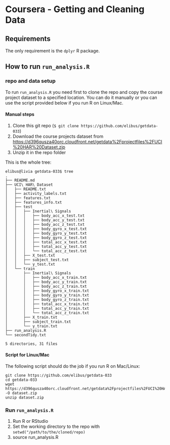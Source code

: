 # Coursera - Getting and Cleaning Data

## Requirements
The only requirement is the `dplyr` R package.

## How to run `run_analysis.R`
### repo and data setup

To run `run_analysis.R` you need first to clone the repo and copy the course project dataset to a specified location. You can do it manually or you can use the script provided below if you run R on Linux/Mac.

#### Manual steps
 1. Clone this git repo (`$ git clone https://github.com/elibus/getdata-033`)
 2. Download the course projects dataset from https://d396qusza40orc.cloudfront.net/getdata%2Fprojectfiles%2FUCI%20HAR%20Dataset.zip
 3. Unzip it in the repo folder
 
This is the whole tree:

    elibus@livia getdata-033$ tree
    .
    ├── README.md
    ├── UCI\ HAR\ Dataset
    │   ├── README.txt
    │   ├── activity_labels.txt
    │   ├── features.txt
    │   ├── features_info.txt
    │   ├── test
    │   │   ├── Inertial\ Signals
    │   │   │   ├── body_acc_x_test.txt
    │   │   │   ├── body_acc_y_test.txt
    │   │   │   ├── body_acc_z_test.txt
    │   │   │   ├── body_gyro_x_test.txt
    │   │   │   ├── body_gyro_y_test.txt
    │   │   │   ├── body_gyro_z_test.txt
    │   │   │   ├── total_acc_x_test.txt
    │   │   │   ├── total_acc_y_test.txt
    │   │   │   └── total_acc_z_test.txt
    │   │   ├── X_test.txt
    │   │   ├── subject_test.txt
    │   │   └── y_test.txt
    │   └── train
    │       ├── Inertial\ Signals
    │       │   ├── body_acc_x_train.txt
    │       │   ├── body_acc_y_train.txt
    │       │   ├── body_acc_z_train.txt
    │       │   ├── body_gyro_x_train.txt
    │       │   ├── body_gyro_y_train.txt
    │       │   ├── body_gyro_z_train.txt
    │       │   ├── total_acc_x_train.txt
    │       │   ├── total_acc_y_train.txt
    │       │   └── total_acc_z_train.txt
    │       ├── X_train.txt
    │       ├── subject_train.txt
    │       └── y_train.txt
    ├── run_analysis.R
    └── secondTidy.txt
    
    5 directories, 31 files

#### Script for Linux/Mac
The following script should do the job if you run R on Mac/Linux:

    git clone https://github.com/elibus/getdata-033
    cd getdata-033
    wget https://d396qusza40orc.cloudfront.net/getdata%2Fprojectfiles%2FUCI%20HAR%20Dataset.zip -O dataset.zip
    unzip dataset.zip

### Run `run_analysis.R`
 1. Run R or RStudio
 2. Set the working directory to the repo with `setwd("/path/to/the/cloned/repo)`
 3. source run_analysis.R
